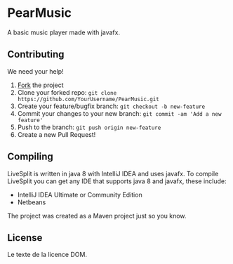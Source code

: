 PearMusic
=========

A basic music player made with javafx.

## Contributing

We need your help! 

 1. [Fork](https://github.com/PearMusic/fork) the project
 2. Clone your forked repo: `git clone https://github.com/YourUsername/PearMusic.git`
 3. Create your feature/bugfix branch: `git checkout -b new-feature`
 4. Commit your changes to your new branch: `git commit -am 'Add a new feature'`
 5. Push to the branch: `git push origin new-feature`
 6. Create a new Pull Request!

## Compiling

LiveSplit is written in java 8 with IntelliJ IDEA and uses javafx. To compile LiveSplit you can get any IDE that supports java 8 and javafx, these include:
 - IntelliJ IDEA Ultimate or Community Edition
 - Netbeans

The project was created as a Maven project just so you know.

## License

Le texte de la licence DOM.
